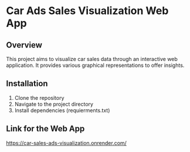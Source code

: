 # Car Ads Sales Visualization Web App

## Overview
This project aims to visualize car sales data through an interactive web application. It provides various graphical representations to offer insights.

## Installation
1. Clone the repository
2. Navigate to the project directory
3. Install dependencies (requierments.txt)

## Link for the Web App
https://car-sales-ads-visualization.onrender.com/
